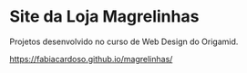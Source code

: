 # Site da Loja Magrelinhas
Projetos desenvolvido no curso de Web Design do Origamid. 

https://fabiacardoso.github.io/magrelinhas/
